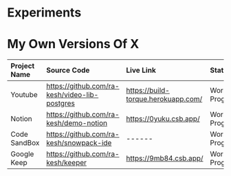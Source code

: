 # Experiments


# My Own Versions Of X 

| Project Name | Source Code   | Live Link     | Status      |
| :---         |     :---      |          :--- |        :--- |
| Youtube  | https://github.com/ra-kesh/video-lib-postgres   | https://build-torque.herokuapp.com/ | Work In Progress | 
| Notion | https://github.com/ra-kesh/demo-notion  | https://0yuku.csb.app/  | Work In Progress |
| Code SandBox | https://github.com/ra-kesh/snowpack-ide  | ------  | Work In Progress |
| Google Keep  | https://github.com/ra-kesh/keeper  | https://9mb84.csb.app/ | Work In Progress |


